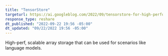 ```yaml
---
title: "TensorStore"
targeturl: https://ai.googleblog.com/2022/09/tensorstore-for-high-performance.html 
response_type: reshare
dt_published: "2022-09-22 19:56 -05:00"
dt_updated: "09/22/2022 19:56 -05:00"
---
```


High-perf, scalable array storage that can be used for scenarios like language models. 
